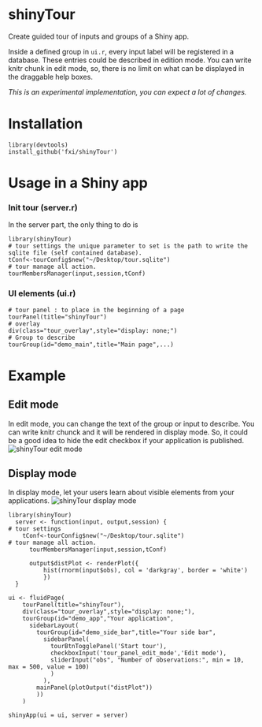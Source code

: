 # shinyTour

Create guided tour of inputs and groups of a Shiny app. 

Inside a defined group in `ui.r`, every input label will be registered in a database. These entries could be described in edition mode. You can write knitr chunk in edit mode, so, there is no limit on what can be displayed in the draggable help boxes.

*This is an experimental implementation, you can expect a lot of changes.*

# Installation
```{r}
library(devtools)
install_github('fxi/shinyTour')
```

# Usage in a Shiny app

### Init tour  (server.r)
In the server part, the only thing to do is 
```{r}
library(shinyTour)
# tour settings the unique parameter to set is the path to write the sqlite file (self contained database).
tConf<-tourConfig$new("~/Desktop/tour.sqlite")
# tour manage all action.
tourMembersManager(input,session,tConf)
  ```


### UI elements (ui.r)
```{r}
# tour panel : to place in the beginning of a page
tourPanel(title="shinyTour")
# overlay
div(class="tour_overlay",style="display: none;")
# Group to describe
tourGroup(id="demo_main",title="Main page",...)
```

# Example

## Edit mode
In edit mode, you can change the text of the group or input to describe. 
You can write knitr chunck and it will be rendered in display mode. 
So, it could be a good idea to hide the edit checkbox if your application is published.
![shinyTour edit mode](https://raw.githubusercontent.com/fxi/shinyTour/master/inst/example/img/shinyTourEdit.png)


## Display mode
In display mode, let your users learn about visible elements from your applications.
![shinyTour display mode](https://raw.githubusercontent.com/fxi/shinyTour/master/inst/example/img/shinyTourDisplay.png)






```{r}
library(shinyTour)
  server <- function(input, output,session) {
# tour settings
    tConf<-tourConfig$new("~/Desktop/tour.sqlite")
# tour manage all action.
      tourMembersManager(input,session,tConf)

      output$distPlot <- renderPlot({
          hist(rnorm(input$obs), col = 'darkgray', border = 'white')
          })
  }

ui <- fluidPage(
    tourPanel(title="shinyTour"),
    div(class="tour_overlay",style="display: none;"),
    tourGroup(id="demo_app","Your application",
      sidebarLayout(
        tourGroup(id="demo_side_bar",title="Your side bar",
          sidebarPanel(
            tourBtnTogglePanel('Start tour'),
            checkboxInput('tour_panel_edit_mode','Edit mode'),
            sliderInput("obs", "Number of observations:", min = 10, max = 500, value = 100)
            )
          ),
        mainPanel(plotOutput("distPlot"))
        ))
    )

shinyApp(ui = ui, server = server)
```

